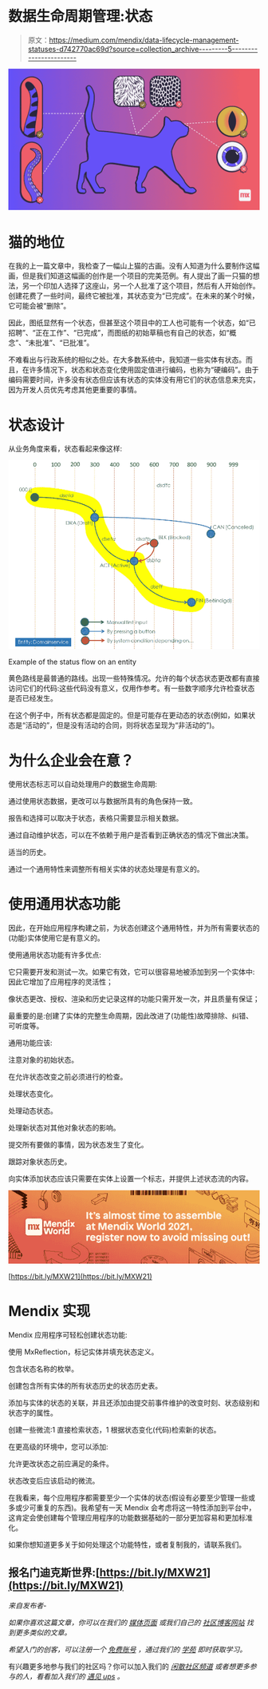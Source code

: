 # 数据生命周期管理:状态

> 原文：<https://medium.com/mendix/data-lifecycle-management-statuses-d742770ac69d?source=collection_archive---------5----------------------->

![](img/0459d0c911677dcee2a8563ba1869cd1.png)

# 猫的地位

在我的上一篇文章中，我检查了一幅山上猫的古画。没有人知道为什么要制作这幅画，但是我们知道这幅画的创作是一个项目的完美范例。有人提出了画一只猫的想法，另一个印加人选择了这座山，另一个人批准了这个项目，然后有人开始创作。创建花费了一些时间，最终它被批准，其状态变为“已完成”。在未来的某个时候，它可能会被“删除”。

因此，图纸显然有一个状态，但甚至这个项目中的工人也可能有一个状态，如“已招聘”、“正在工作”、“已完成”，而图纸的初始草稿也有自己的状态，如“概念”、“未批准”、“已批准”。

不难看出与行政系统的相似之处。在大多数系统中，我知道一些实体有状态。而且，在许多情况下，状态和状态变化使用固定值进行编码，也称为“硬编码”。由于编码需要时间，许多没有状态但应该有状态的实体没有用它们的状态信息来充实，因为开发人员优先考虑其他更重要的事情。

# 状态设计

从业务角度来看，状态看起来像这样:

![](img/eed70c05cbf9dc42c3e4370bcb9624c2.png)

Example of the status flow on an entity

黄色路线是最普通的路线。出现一些特殊情况。允许的每个状态状态更改都有直接访问它们的代码:这些代码没有意义，仅用作参考。有一些数字顺序允许检查状态是否已经发生。

在这个例子中，所有状态都是固定的。但是可能存在更动态的状态(例如，如果状态是“活动的”，但是没有活动的合同，则将状态呈现为“非活动的”)。

# 为什么企业会在意？

使用状态标志可以自动处理用户的数据生命周期:

通过使用状态数据，更改可以与数据所具有的角色保持一致。

报告和选择可以取决于状态，表格只需要显示相关数据。

通过自动维护状态，可以在不依赖于用户是否看到正确状态的情况下做出决策。

适当的历史。

通过一个通用特性来调整所有相关实体的状态处理是有意义的。

# 使用通用状态功能

因此，在开始应用程序构建之前，为状态创建这个通用特性，并为所有需要状态的(功能)实体使用它是有意义的。

使用通用状态功能有许多优点:

它只需要开发和测试一次。如果它有效，它可以很容易地被添加到另一个实体中:因此它增加了应用程序的灵活性；

像状态更改、授权、渲染和历史记录这样的功能只需开发一次，并且质量有保证；

最重要的是:创建了实体的完整生命周期，因此改进了(功能性)故障排除、纠错、可听度等。

通用功能应该:

注意对象的初始状态。

在允许状态改变之前必须进行的检查。

处理状态变化。

处理动态状态。

处理新状态对其他对象状态的影响。

提交所有要做的事情，因为状态发生了变化。

跟踪对象状态历史。

向实体添加状态应该只需要在实体上设置一个标志，并提供上述状态流的内容。

![](img/dad7076f5ddd5951cfcddce5ec525198.png)

[https://bit.ly/MXW21](https://bit.ly/MXW21)

# Mendix 实现

Mendix 应用程序可轻松创建状态功能:

使用 MxReflection，标记实体并填充状态定义。

包含状态名称的枚举。

创建包含所有实体的所有状态历史的状态历史表。

添加与实体的状态的关联，并且还添加由提交前事件维护的改变时刻、状态级别和状态字的属性。

创建一些微流:1 直接检索状态，1 根据状态变化(代码)检索新的状态。

在更高级的环境中，您可以添加:

允许更改状态之前应满足的条件。

状态改变后应该启动的微流。

在我看来，每个应用程序都需要至少一个实体的状态(假设有必要至少管理一些或多或少可重复的东西)。我希望有一天 Mendix 会考虑将这一特性添加到平台中，这肯定会使创建每个管理应用程序的功能数据基础的一部分更加容易和更加标准化。

如果你想知道更多关于如何处理这个功能特性，或者复制我的，请联系我们。

## 报名门迪克斯世界:[https://bit.ly/MXW21](https://bit.ly/MXW21)

*来自发布者-*

*如果你喜欢这篇文章，你可以在我们的* [*媒体页面*](https://medium.com/mendix) *或我们自己的* [*社区博客网站*](https://developers.mendix.com/community-blog/) *找到更多类似的文章。*

*希望入门的创客，可以注册一个* [*免费账号*](https://signup.mendix.com/link/signup/?source=direct) *，通过我们的* [*学苑*](https://academy.mendix.com/link/home) *即时获取学习。*

有兴趣更多地参与我们的社区吗？你可以加入我们的 [*闲散社区频道*](https://join.slack.com/t/mendixcommunity/shared_invite/zt-hwhwkcxu-~59ywyjqHlUHXmrw5heqpQ) *或者想更多参与的人，看看加入我们的* [*遇见 ups*](https://developers.mendix.com/meetups/#meetupsNearYou) *。*